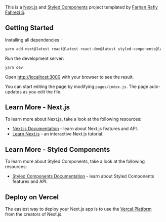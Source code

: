 This is a [Next.js](https://nextjs.org/) and [Styled Components](https://styled-components.com/) project templated by [Farhan Rafly Fahrezi S](https://github.com/raflyfahrezi).

## Getting Started

Installing all dependencies :

```bash
yarn add next@latest react@latest react-dom@latest styled-components@latest
```

Run the development server:

```bash
yarn dev
```

Open [http://localhost:3000](http://localhost:3000) with your browser to see the result.

You can start editing the page by modifying `pages/index.js`. The page auto-updates as you edit the file.

## Learn More - Next.js

To learn more about Next.js, take a look at the following resources:

- [Next.js Documentation](https://nextjs.org/docs) - learn about Next.js features and API.
- [Learn Next.js](https://nextjs.org/learn) - an interactive Next.js tutorial.

## Learn More - Styled Components

To learn more about Styled Components, take a look at the following resources:

- [Styled Components Documentation](https://styled-components.com/docs) - learn about Styled Components features and API.

## Deploy on Vercel

The easiest way to deploy your Next.js app is to use the [Vercel Platform](https://vercel.com/import?utm_medium=default-template&filter=next.js&utm_source=create-next-app&utm_campaign=create-next-app-readme) from the creators of Next.js.
